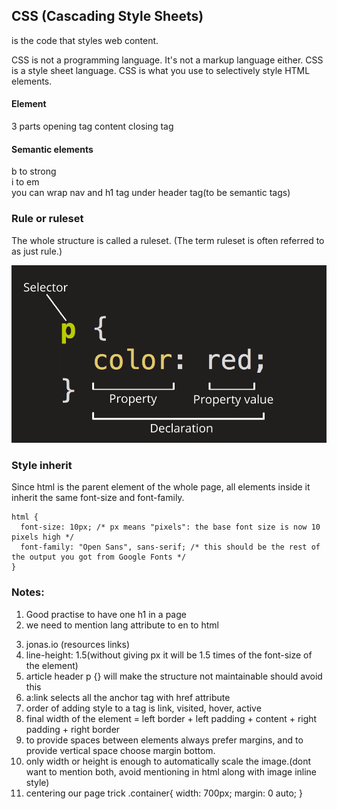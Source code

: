 ## CSS (Cascading Style Sheets)

is the code that styles web content.

CSS is not a programming language. It's not a markup language either. CSS is a style sheet language. CSS is what you use to selectively style HTML elements.

#### Element

3 parts
opening tag
content
closing tag

#### Semantic elements

b to strong  
i to em  
you can wrap nav and h1 tag under header tag(to be semantic tags)

### Rule or ruleset

The whole structure is called a ruleset. (The term ruleset is often referred to as just rule.)

![image info](images/ruleset.png)

### Style inherit

Since html is the parent element of the whole page, all elements inside it inherit the same font-size and font-family.

```
html {
  font-size: 10px; /* px means "pixels": the base font size is now 10 pixels high */
  font-family: "Open Sans", sans-serif; /* this should be the rest of the output you got from Google Fonts */
}
```

### Notes:

1. Good practise to have one h1 in a page
2. we need to mention lang attribute to en to html
<html lang="en">

3. jonas.io (resources links)
4. line-height: 1.5(without giving px it will be 1.5 times of the font-size of the element)
5. article header p {} will make the structure not maintainable should avoid this
6. a:link selects all the anchor tag with href attribute
7. order of adding style to a tag is link, visited, hover, active
8. final width of the element = left border + left padding + content + right padding + right border
9. to provide spaces between elements always prefer margins, and to provide vertical space choose margin bottom.
10. only width or height is enough to automatically scale the image.(dont want to mention both, avoid mentioning in html along with image inline style)
11. centering our page trick
    .container{
    width: 700px;
    margin: 0 auto;
    }

